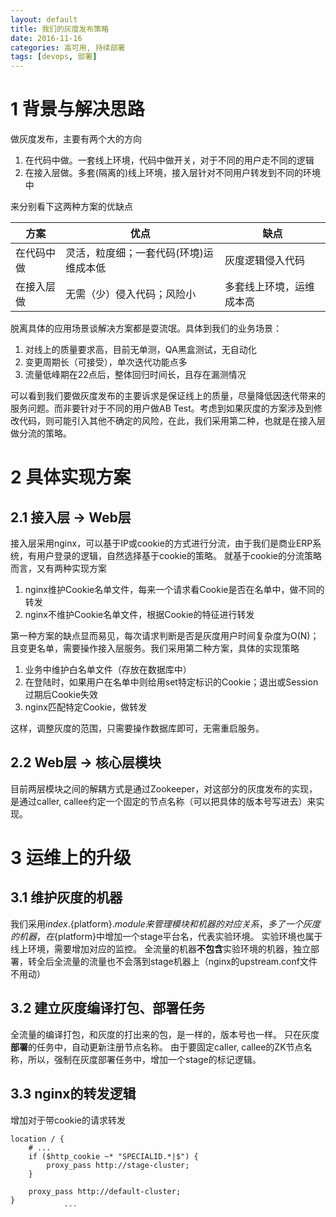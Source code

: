 ```yaml
---
layout: default
title: 我们的灰度发布策略
date: 2016-11-16
categories: 高可用, 持续部署
tags: [devops, 部署]
---
```


# 1 背景与解决思路
做灰度发布，主要有两个大的方向
1. 在代码中做。一套线上环境，代码中做开关，对于不同的用户走不同的逻辑
1. 在接入层做。多套(隔离的)线上环境，接入层针对不同用户转发到不同的环境中

来分别看下这两种方案的优缺点

| 方案 | 优点 | 缺点 |
|---|---|---|
| 在代码中做 | 灵活，粒度细；一套代码(环境)运维成本低  | 灰度逻辑侵入代码 |
| 在接入层做 | 无需（少）侵入代码；风险小 | 多套线上环境，运维成本高 |

脱离具体的应用场景谈解决方案都是耍流氓。具体到我们的业务场景：
1. 对线上的质量要求高，目前无单测，QA黑盒测试，无自动化
1. 变更周期长（可接受），单次迭代功能点多
1. 流量低峰期在22点后，整体回归时间长，且存在漏测情况

可以看到我们要做灰度发布的主要诉求是保证线上的质量，尽量降低因迭代带来的服务问题。而非要针对于不同的用户做AB Test。考虑到如果灰度的方案涉及到修改代码，则可能引入其他不确定的风险，在此，我们采用第二种，也就是在接入层做分流的策略。

# 2 具体实现方案
## 2.1 接入层 -> Web层
接入层采用nginx，可以基于IP或cookie的方式进行分流，由于我们是商业ERP系统，有用户登录的逻辑，自然选择基于cookie的策略。
就基于cookie的分流策略而言，又有两种实现方案
1. nginx维护Cookie名单文件，每来一个请求看Cookie是否在名单中，做不同的转发
1. nginx不维护Cookie名单文件，根据Cookie的特征进行转发

第一种方案的缺点显而易见，每次请求判断是否是灰度用户时间复杂度为O(N)；且变更名单，需要操作接入层服务。我们采用第二种方案，具体的实现策略
1. 业务中维护白名单文件（存放在数据库中）
1. 在登陆时，如果用户在名单中则给用set特定标识的Cookie；退出或Session过期后Cookie失效
1. nginx匹配特定Cookie，做转发

这样，调整灰度的范围，只需要操作数据库即可，无需重启服务。

## 2.2 Web层 -> 核心层模块
目前两层模块之间的解耦方式是通过Zookeeper，对这部分的灰度发布的实现，是通过caller, callee约定一个固定的节点名称（可以把具体的版本号写进去）来实现。

# 3 运维上的升级
## 3.1 维护灰度的机器
我们采用${index}.${platform}.${module}来管理模块和机器的对应关系，多了一个灰度的机器，在${platform}中增加一个stage平台名，代表实验环境。
实验环境也属于线上环境，需要增加对应的监控。
全流量的机器**不包含**实验环境的机器，独立部署，转全后全流量的流量也不会落到stage机器上（nginx的upstream.conf文件不用动）

## 3.2 建立灰度编译打包、部署任务
全流量的编译打包，和灰度的打出来的包，是一样的，版本号也一样。
只在灰度**部署**的任务中，自动更新注册节点名称。
由于要固定caller, callee的ZK节点名称，所以，强制在灰度部署任务中，增加一个stage的标记逻辑。

## 3.3 nginx的转发逻辑
增加对于带cookie的请求转发

```
location / {
    # ...
    if ($http_cookie ~* "SPECIALID.*|$") {
        proxy_pass http://stage-cluster;
    }

    proxy_pass http://default-cluster;
}
			```
